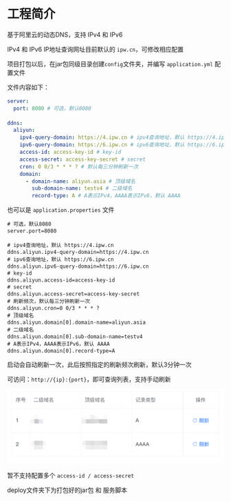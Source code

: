 # 工程简介

基于阿里云的动态DNS，支持 IPv4 和 IPv6

IPv4 和 IPv6 IP地址查询网址目前默认的 `ipw.cn`，可修改相应配置

项目打包以后，在jar包同级目录创建`config`文件夹，并编写 `application.yml` 配置文件

文件内容如下：

~~~yaml
server:
  port: 8080 # 可选，默认8080

ddns:
  aliyun:
    ipv4-query-domain: https://4.ipw.cn # ipv4查询地址，默认 https://4.ipw.cn
    ipv6-query-domain: https://6.ipw.cn # ipv6查询地址，默认 https://6.ipw.cn
    access-id: access-key-id # key-id
    access-secret: access-key-secret # secret
    cron: 0 0/3 * * * ? # 默认每三分钟刷新一次
    domain:
      - domain-name: aliyun.asia # 顶级域名
        sub-domain-name: testv4 # 二级域名
        record-type: A # A表示IPv4，AAAA表示IPv6，默认 AAAA
~~~

也可以是 `application.properties` 文件

~~~properties
# 可选，默认8080
server.port=8080

# ipv4查询地址，默认 https://4.ipw.cn
ddns.aliyun.ipv4-query-domain=https://4.ipw.cn
# ipv6查询地址，默认 https://6.ipw.cn
ddns.aliyun.ipv6-query-domain=https://6.ipw.cn
# key-id
ddns.aliyun.access-id=access-key-id
# secret
ddns.aliyun.access-secret=access-key-secret
# 刷新频次，默认每三分钟刷新一次
ddns.aliyun.cron=0 0/3 * * * ?
# 顶级域名
ddns.aliyun.domain[0].domain-name=aliyun.asia
# 二级域名
ddns.aliyun.domain[0].sub-domain-name=testv4
# A表示IPv4，AAAA表示IPv6，默认 AAAA
ddns.aliyun.domain[0].record-type=A
~~~

启动会自动刷新一次，此后按照指定的刷新频次刷新，默认3分钟一次

可访问：`http://{ip}:{port}`，即可查询列表，支持手动刷新

![img.png](img.png)

暂不支持配置多个 `access-id / access-secret`

deploy文件夹下为打包好的jar包 和 服务脚本